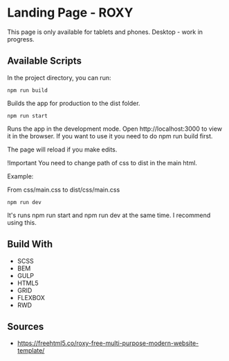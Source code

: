 # Landing Page - ROXY
This page is only available for tablets and phones. Desktop - work in progress.

## Available Scripts

In the project directory, you can run:

`npm run build`

Builds the app for production to the dist folder.

`npm run start`

Runs the app in the development mode. Open http://localhost:3000 to view it in the browser. If you want to use it you need to do npm run build first.

The page will reload if you make edits.

!Important
You need to change path of css to dist in the main html.

Example:

From css/main.css to dist/css/main.css

`npm run dev`

It's runs npm run start and npm run dev at the same time.
I recommend using this.

## Build With

* SCSS
* BEM
* GULP
* HTML5
* GRID
* FLEXBOX
* RWD

## Sources 

* https://freehtml5.co/roxy-free-multi-purpose-modern-website-template/
